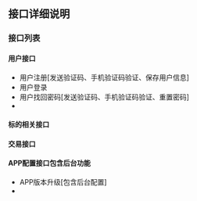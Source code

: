 ## 接口详细说明


### 接口列表


#### 用户接口

* 用户注册[发送验证码、手机验证码验证、保存用户信息]
* 用户登录
* 用户找回密码[发送验证码、手机验证码验证、重置密码]
* 

#### 标的相关接口



#### 交易接口




#### APP配置接口包含后台功能

* APP版本升级[包含后台配置]
* 


